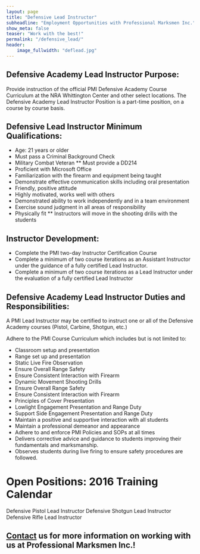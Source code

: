 ```yaml
---
layout: page
title: "Defensive Lead Instructor"
subheadline: "Employment Opportunities with Professional Marksmen Inc."
show_meta: false
teaser: "Work with the best!"
permalink: "/defensive_lead/"
header:
    image_fullwidth: "deflead.jpg"
---
```




## Defensive Academy Lead Instructor Purpose:

Provide instruction of the official PMI Defensive Academy Course Curriculum at the NRA Whittington Center and other select locations.  The Defensive Academy Lead Instructor Position is a part-time position, on a course by course basis.

 

## Defensive Lead Instructor Minimum Qualifications:

* Age: 21 years or older
* Must pass a Criminal Background Check
* Military Combat Veteran ** Must provide a DD214
* Proficient with Microsoft Office
* Familiarization with the firearm and equipment being taught
* Demonstrate effective communication skills including oral presentation
* Friendly, positive attitude
* Highly motivated, works well with others
* Demonstrated ability to work independently and in a team environment
* Exercise sound judgment in all areas of responsibility
* Physically fit ** Instructors will move in the shooting drills with the students

## Instructor Development:

* Complete the PMI two-day Instructor Certification Course
* Complete a minimum of two course iterations as an Assistant Instructor under the guidance of a fully certified Lead Instructor.
* Complete a minimum of two course iterations as a Lead Instructor under the evaluation of a fully certified Lead Instructor

## Defensive Academy Lead Instructor Duties and Responsibilities:

A PMI Lead Instructor may be certified to instruct one or all of the Defensive Academy courses (Pistol, Carbine, Shotgun, etc.)
	
Adhere to the PMI Course Curriculum which includes but is not limited to:
            
* Classroom setup and presentation
* Range set up and presentation
* Static Live Fire Observation
* Ensure Overall Range Safety
* Ensure Consistent Interaction with Firearm
* Dynamic Movement Shooting Drills
* Ensure Overall Range Safety
* Ensure Consistent Interaction with Firearm
* Principles of Cover Presentation
* Lowlight Engagement Presentation and Range Duty
* Support Side Engagement Presentation and Range Duty
* Maintain a positive and supportive interaction with all students
* Maintain a professional demeanor and appearance
* Adhere to and enforce PMI Policies and SOPs at all times
* Delivers corrective advice and guidance to students improving their fundamentals and marksmanship.
* Observes students during live firing to ensure safety procedures are followed.

# Open Positions:  2016 Training Calendar

Defensive Pistol Lead Instructor
Defensive Shotgun Lead Instructor
Defensive Rifle Lead Instructor

## [Contact](/contact/) us for more information on working with us at Professional Marksmen Inc.!